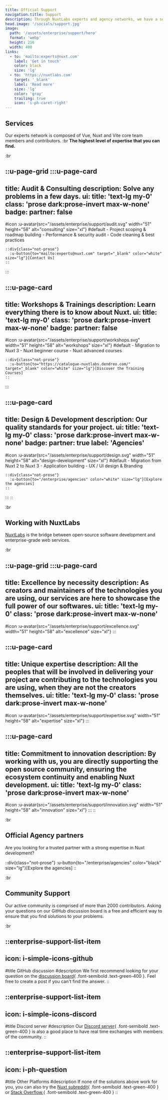 ```yaml
---
title: Official Support
navigation.title: Support
description: Through NuxtLabs experts and agency networks, we have a solution for every need.
head.image: '/socials/support.jpg'
image:
  path: '/assets/enterprise/support/hero'
  format: 'webp'
  height: 216
  width: 400
links:
  - to: 'mailto:experts@nuxt.com'
    label: 'Get in touch'
    color: black
    size: 'lg'
  - to: 'https://nuxtlabs.com'
    target: '_blank'
    label: 'Read more'
    size: 'lg'
    color: 'gray'
    trailing: true
    icon: 'i-ph-caret-right'
---
```


## Services

Our experts network is composed of Vue, Nuxt and Vite core team members and contributors. :br **The highest level of expertise that you can find.**

:br

::u-page-grid
  :::u-page-card
  ---
  title: Audit & Consulting
  description: Solve any problems in a few days.
  ui:
    title: 'text-lg my-0'
  class: 'prose dark:prose-invert max-w-none'
  badge:
    partner: false
  ---

  #icon
  :u-avatar{src="/assets/enterprise/support/audit.svg" width="51" height="58" alt="consulting" size="xl"}
  #default
    - Project scoping & roadmap building
    - Performance & security audit
    - Code cleaning & best practices

    ::div{class="not-prose"}
      :u-button{to="mailto:experts@nuxt.com" target="_blank" color="white" size="lg"}[Contact Us]
    ::
  :::

  :::u-page-card
  ---
  title: Workshops & Trainings
  description: Learn everything there is to know about Nuxt.
  ui:
    title: 'text-lg my-0'
  class: 'prose dark:prose-invert max-w-none'
  badge:
    partner: false
  ---
  #icon
  :u-avatar{src="/assets/enterprise/support/workshops.svg" width="51" height="58" alt="workshops" size="xl"}
  #default
    - Migration to Nuxt 3
    - Nuxt beginner course
    - Nuxt advanced courses

    ::div{class="not-prose"}
      :u-button{to="https://catalogue-nuxtlabs.dendreo.com/" target="_blank" color="white" size="lg"}[Discover the Training Courses]
    ::
  :::

  :::u-page-card
  ---
  title: Design & Development
  description: Our quality standards for your project.
  ui:
    title: 'text-lg my-0'
  class: 'prose dark:prose-invert max-w-none'
  badge:
    partner: true
    label: 'Agencies'
  ---
  #icon
  :u-avatar{src="/assets/enterprise/support/design.svg" width="51" height="58" alt="design-development" size="xl"}
  #default
    - Migration from Nuxt 2 to Nuxt 3
    - Application building
    - UX / UI design & Branding

    ::div{class="not-prose"}
      :u-button{to="/enterprise/agencies" color="white" size="lg"}[Explore the agencies]
    ::
  :::
::

:br

## Working with NuxtLabs

[NuxtLabs](https://nuxtlabs.com) is the bridge between open-source software development and enterprise-grade web services.

:br

::u-page-grid
  :::u-page-card
  ---
  title: Excellence by necessity
  description: As creators and maintainers of the technologies you are using, our services are here to showcase the full power of our softwares.
  ui:
    title: 'text-lg my-0'
  class: 'prose dark:prose-invert max-w-none'
  ---
  #icon
  :u-avatar{src="/assets/enterprise/support/excellence.svg" width="51" height="58" alt="excellence" size="xl"}
  :::

  :::u-page-card
  ---
  title: Unique expertise
  description: All the peoples that will be involved in delivering your project are contributing to the technologies you are using, when they are not the creators themselves.
  ui:
    title: 'text-lg my-0'
  class: 'prose dark:prose-invert max-w-none'
  ---
  #icon
  :u-avatar{src="/assets/enterprise/support/expertise.svg" width="51" height="58" alt="expertise" size="xl"}
  :::

  :::u-page-card
  ---
  title: Commitment to innovation
  description: By working with us, you are directly supporting the open source community, ensuring the ecosystem continuity and enabling Nuxt development.
  ui:
    title: 'text-lg my-0'
  class: 'prose dark:prose-invert max-w-none'
  ---
  #icon
  :u-avatar{src="/assets/enterprise/support/innovation.svg" width="51" height="58" alt="innovation" size="xl"}
  :::
::

:br

## Official Agency partners

Are you looking for a trusted partner with a strong expertise in Nuxt development?<br>

::div{class="not-prose"}
  :u-button{to="/enterprise/agencies" color="black" size="lg"}[Explore the agencies]
::

:br

## Community Support

Our active community is comprised of more than 2000 contributors. Asking your questions on our GitHub discussion board is a free and efficient way to ensure that you find solutions to your problems.

:br

::enterprise-support-list-item
---
icon: i-simple-icons-github
---
#title
GitHub discussion
#description
We first recommend looking for your question on the [discussion board](https://github.com/nuxt/nuxt/discussions){ .font-semibold .text-green-400 }. Feel free to create a post if you can't find the answer.
::

::enterprise-support-list-item
---
icon: i-simple-icons-discord
---
#title
Discord server
#description
Our [Discord server](https://discord.com/invite/nuxt-473401852243869706){ .font-semibold .text-green-400 } is also a good place to have real time exchanges with members of the community.
::

::enterprise-support-list-item
---
icon: i-ph-question
---
#title
Other Platforms
#description
If none of the solutions above work for you, you can also try the [Nuxt subreddit](https://www.reddit.com/r/Nuxt/){ .font-semibold .text-green-400 } or [Stack Overflow.](https://stackoverflow.com/questions/tagged/nuxt.js?tab=Newest){ .font-semibold .text-green-400 }
::
